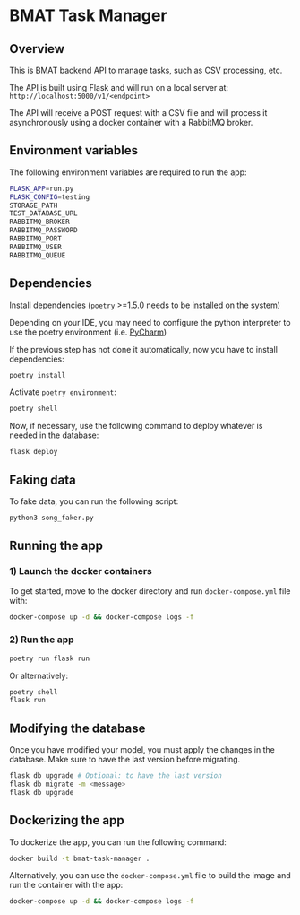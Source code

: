 # BMAT Task Manager

## Overview

This is BMAT backend API to manage tasks, such as CSV processing, etc.

The API is built using Flask and will run on a local server at: `http://localhost:5000/v1/<endpoint>`

The API will receive a POST request with a CSV file and will process it asynchronously using a docker container with a RabbitMQ broker.

## Environment variables

The following environment variables are required to run the app:

```sh
FLASK_APP=run.py
FLASK_CONFIG=testing
STORAGE_PATH
TEST_DATABASE_URL
RABBITMQ_BROKER
RABBITMQ_PASSWORD
RABBITMQ_PORT
RABBITMQ_USER
RABBITMQ_QUEUE
````

## Dependencies

Install dependencies (`poetry` >=1.5.0 needs to be [installed](https://python-poetry.org/docs/#installing-with-the-official-installer) on the system)

Depending on your IDE, you may need to configure the python interpreter to use the poetry environment (i.e. [PyCharm](https://www.jetbrains.com/help/pycharm/poetry.html))

If the previous step has not done it automatically, now you have to install dependencies:

```sh
poetry install
```

Activate `poetry environment`:

```sh
poetry shell
```

Now, if necessary, use the following command to deploy whatever is needed in the database:

```sh
flask deploy
```

## Faking data

To fake data, you can run the following script:
    
```sh
python3 song_faker.py
```

## Running the app

### 1) Launch the docker containers

To get started, move to the docker directory and run `docker-compose.yml` file with:

```sh
docker-compose up -d && docker-compose logs -f
```

### 2) Run the app

```sh
poetry run flask run
```
Or alternatively:
```sh
poetry shell
flask run
```

## Modifying the database

Once you have modified your model, you must apply the changes in the database. Make sure to have the last version before migrating.
```sh
flask db upgrade # Optional: to have the last version
flask db migrate -m <message>
flask db upgrade
```

## Dockerizing the app

To dockerize the app, you can run the following command:

```sh
docker build -t bmat-task-manager .
```

Alternatively, you can use the `docker-compose.yml` file to build the image and run the container with the app:

```sh
docker-compose up -d && docker-compose logs -f
```
